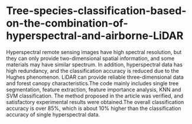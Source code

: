 # Tree-species-classification-based-on-the-combination-of-hyperspectral-and-airborne-LiDAR
Hyperspectral remote sensing images have high spectral resolution, but they can only provide two-dimensional spatial information, and some materials may have similar spectrum. In addition, hyperspectral data has high redundancy, and the classification accuracy is reduced due to the Hughes phenomenon. LiDAR can provide reliable three-dimensional data and forest canopy characteristics.The code mainly includes single tree segmentation, feature extraction, feature importance analysis, KNN and SVM classification. The method proposed in the article was verified, and satisfactory experimental results were obtained.The overall classification accuracy is over 85$\%$, which is about 10$\%$ higher than the classification accuracy of single hyperspectral data. 
